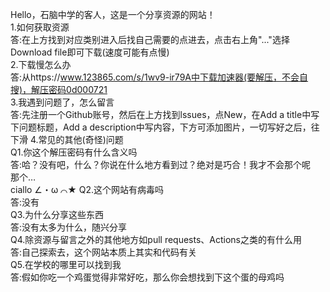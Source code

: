 Hello，石脑中学的客人，这是一个分享资源的网站！              
1.如何获取资源                                          
答:在上方找到对应类别进入后找自己需要的点进去，点击右上角"..."选择Download file即可下载(速度可能有点慢)                   
2.下载慢怎么办                                          
答:从https://www.123865.com/s/1wv9-ir79A中下载加速器(要解压，不会自搜)，解压密码0d000721                           
3.我遇到问题了，怎么留言                                  
答:先注册一个Github账号，然后在上方找到lssues，点New，在Add a title中写下问题标题，Add a description中写内容，下方可添加图片，一切写好之后，往下滑
4.常见的其他(奇怪)问题                                   
Q1.你这个解压密码有什么含义吗                              
答:哈？没有吧，什么？你说在什么地方看到过？绝对是巧合！我才不会那个呢                                                   
那个…                                                  
ciallo ∠・ω ⌒★
Q2.这个网站有病毒吗                                      
答:没有                                                
Q3.为什么分享这些东西                                    
答:没有太多为什么，随兴分享                                
Q4.除资源与留言之外的其他地方如pull requests、Actions之类的有什么用                                                 
答:自己探索去，这个网站本质上其实和代码有关                  
Q5.在学校的哪里可以找到我                                 
答:假如你吃一个鸡蛋觉得非常好吃，那么你会想找到下这个蛋的母鸡吗
